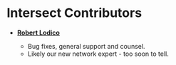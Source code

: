 Intersect Contributors
============================================

* **[Robert Lodico](https://github.com/lodicolo)**

  * Bug fixes, general support and counsel.
  * Likely our new network expert - too soon to tell.

